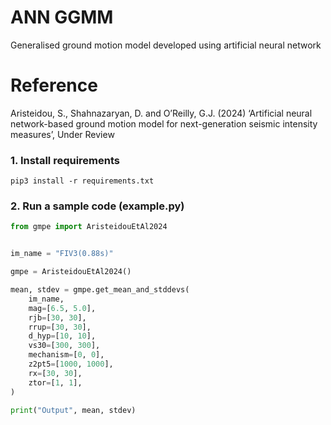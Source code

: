 # ANN GGMM
 Generalised ground motion model developed using artificial neural network

# Reference
Aristeidou, S., Shahnazaryan, D. and O’Reilly, G.J. (2024) ‘Artificial neural network-based ground motion model for next-generation seismic intensity measures’, Under Review

### 1. Install requirements

```shell
pip3 install -r requirements.txt
```

### 2. Run a sample code (example.py)

```python
from gmpe import AristeidouEtAl2024


im_name = "FIV3(0.88s)"

gmpe = AristeidouEtAl2024()

mean, stdev = gmpe.get_mean_and_stddevs(
    im_name,
    mag=[6.5, 5.0],
    rjb=[30, 30],
    rrup=[30, 30],
    d_hyp=[10, 10],
    vs30=[300, 300],
    mechanism=[0, 0],
    z2pt5=[1000, 1000],
    rx=[30, 30],
    ztor=[1, 1],
)

print("Output", mean, stdev)
```